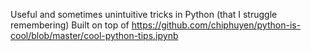 Useful and sometimes unintuitive tricks in Python (that I struggle remembering)
Built on top of https://github.com/chiphuyen/python-is-cool/blob/master/cool-python-tips.ipynb 
